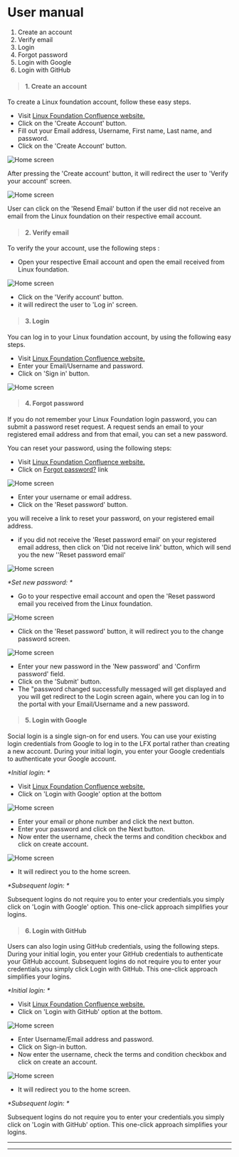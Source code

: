 # User manual

1. Create an account
2. Verify email
3. Login
4. Forgot password
5. Login with Google
6. Login with GitHub

>#### 1. **Create an account**

To create a Linux foundation account, follow these easy steps.

- Visit [Linux Foundation Confluence website.](https://console.dev.itx.linuxfoundation.org/#/)
- Click on the 'Create Account' button.
- Fill out your Email address, Username, First name, Last name, and password.
- Click on the 'Create Account' button.

![Home screen](./imgs/1.png)


After pressing the 'Create account' button, it will redirect the user to 'Verify your account' screen.

![Home screen](./imgs/2.png)

User can click on the 'Resend Email' button if the user did not receive an email from the Linux foundation on their respective email account.

>#### 2. **Verify email**

To verify the your account, use the following steps :

- Open your respective Email account and open the email received from Linux foundation.


![Home screen](./imgs/3.png)

- Click on the 'Verify account' button.
- it will redirect the user to 'Log in' screen.


>#### 3. **Login**

You can log in to your Linux foundation account, by using the following easy steps.

- Visit [Linux Foundation Confluence website.](https://console.dev.itx.linuxfoundation.org/#/)
- Enter your Email/Username and password.
- Click on 'Sign in' button.

![Home screen](./imgs/4.png)

>#### 4. **Forgot password**

If you do not remember your Linux Foundation login password, you can submit a password reset request. A request sends an email to your registered email address and from that email, you can set a new password.

You can reset your password, using the following steps:

- Visit [Linux Foundation Confluence website.](https://console.dev.itx.linuxfoundation.org/#/)
- Click on [Forgot password?](https://linuxfoundation-dev.auth0.com/login/?state=g6Fo2SBxei12M2tXYVVMUDdFenR5UTExeEhMZGFGeDlNWmhtM6N0aWTZIHM4dTh2SjhkRlY0cEp4clY4OTlUdHZfSlR0aWJSMGlFo2NpZNkgN0R4dDJva3cxeVRSZ3BxNXBqNk1mbURrMFJGdlphZ0M&client=7Dxt2okw1yTRgpq5pj6MfmDk0RFvZagC&protocol=oauth2&prompt=login&response_type=token%20id_token&redirect_uri=https:%2F%2Fconsole.dev.itx.linuxfoundation.org&scope=manage:projects%20read:projects%20manage:domains%20manage:forwards%20manage:github%20manage:groupsio&audience=https:%2F%2Fapi.dev.itx.linuxfoundation.org%2F&nonce=k7O7GkEu8H3qQA8qxARpvhZqQ06Q6QC.&auth0Client=eyJuYW1lIjoiYXV0aDAuanMiLCJ2ZXJzaW9uIjoiOS4xMC4xIn0%3D) link 

![Home screen](./imgs/5.png)

- Enter your username or email address. 
- Click on the 'Reset password' button.

you will receive a link to reset your password, on your registered email address.

- if you did not receive the 'Reset password email' on your registered email address, then click on 'Did not receive link' button, which will send you the new ''Reset password email'

![Home screen](./imgs/6.png)


_*Set new password: *_

- Go to your respective email account and open the 'Reset password email you received from the Linux foundation.

![Home screen](./imgs/8.png)

- Click on the 'Reset password' button, it will redirect you to the change password screen.

![Home screen](./imgs/10.png)

- Enter your new password in the 'New password' and 'Confirm password' field.
- Click on the 'Submit' button.
- The "password changed successfully messaged will get displayed and you will get redirect to the Login screen again, where you can log in to the portal with your Email/Username and a new password.

>#### 5. **Login with Google**

Social login is a single sign-on for end users. You can use your existing login credentials from Google to log in to the LFX portal rather than creating a new account. During your initial login, you enter your Google credentials to authenticate your Google account. 

 _*Initial login: *_

- Visit [Linux Foundation Confluence website.](https://console.dev.itx.linuxfoundation.org/#/)
- Click on 'Login with Google' option at the bottom

![Home screen](./imgs/11.png)

- Enter your email or phone number and click the next button.
- Enter your password and click on the Next button.
- Now enter the username, check the terms and condition checkbox and click on create account.

![Home screen](./imgs/13.jpg)

- It will redirect you to the home screen.


_*Subsequent login: *_

Subsequent logins do not require you to enter your credentials.you simply click on 'Login with Google' option. This one-click approach simplifies your logins.

>#### 6. **Login with GitHub**

Users can also login using GitHub credentials, using the following steps. During your initial login, you enter your GitHub credentials to authenticate your GitHub account. Subsequent logins do not require you to enter your credentials.you simply click Login with GitHub. This one-click approach simplifies your logins.

_*Initial login: *_

- Visit [Linux Foundation Confluence website.](https://console.dev.itx.linuxfoundation.org/#/)
- Click on 'Login with GitHub' option at the bottom.

![Home screen](./imgs/14.jpg)

- Enter Username/Email address and password.
- Click on Sign-in button.
- Now enter the username, check the terms and condition checkbox and click on create an account.

![Home screen](./imgs/13.jpg)

- It will redirect you to the home screen.


_*Subsequent login: *_

Subsequent logins do not require you to enter your credentials.you simply click on 'Login with GitHub' option. This one-click approach simplifies your logins.

---
---
